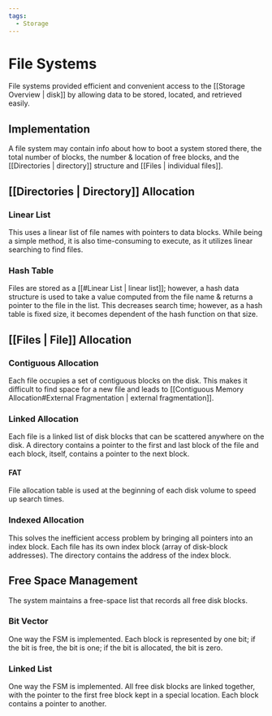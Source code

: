 ```yaml
---
tags:
  - Storage
---
```

# File Systems
File systems provided efficient and convenient access to the [[Storage Overview | disk]] by allowing data to be stored, located, and retrieved easily.
## Implementation
A file system may contain info about how to boot a system stored there, the total number of blocks, the number & location of free blocks, and the [[Directories | directory]] structure and [[Files | individual files]].
## [[Directories | Directory]] Allocation
### Linear List
This uses a linear list of file names with pointers to data blocks. While being a simple method, it is also time-consuming to execute, as it utilizes linear searching to find files.
### Hash Table
Files are stored as a [[#Linear List | linear list]]; however, a hash data structure is used to take a value computed from the file name & returns a pointer to the file in the list. This decreases search time; however, as a hash table is fixed size, it becomes dependent of the hash function on that size.
## [[Files | File]] Allocation
### Contiguous Allocation
Each file occupies a set of contiguous blocks on the disk. This makes it difficult to find space for a new file and leads to [[Contiguous Memory Allocation#External Fragmentation | external fragmentation]].
### Linked Allocation
Each file is a linked list of disk blocks that can be scattered anywhere on the disk. A directory contains a pointer to the first and last block of the file and each block, itself, contains a pointer to the next block.
#### FAT
File allocation table is used at the beginning of each disk volume to speed up search times.
### Indexed Allocation
This solves the inefficient access problem by bringing all pointers into an index block. Each file has its own index block (array of disk-block addresses). The directory contains the address of the index block.
## Free Space Management
The system maintains a free-space list that records all free disk blocks.
### Bit Vector
One way the FSM is implemented. Each block is represented by one bit; if the bit is free, the bit is one; if the bit is allocated, the bit is zero.
### Linked List
One way the FSM is implemented. All free disk blocks are linked together, with the pointer to the first free block kept in a special location. Each block contains a pointer to another.